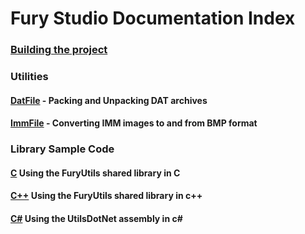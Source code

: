 # Fury Studio Documentation Index

### [Building the project](build.md)

### Utilities

#### [DatFile](datfile.md) - Packing and Unpacking DAT archives

#### [ImmFile](immfile.md) - Converting IMM images to and from BMP format

### Library Sample Code

#### [C](c_samples.md) Using the FuryUtils shared library in C

#### [C++](cpp_samples.md) Using the FuryUtils shared library in c++

#### [C#](cs_samples.md) Using the UtilsDotNet assembly in c#
